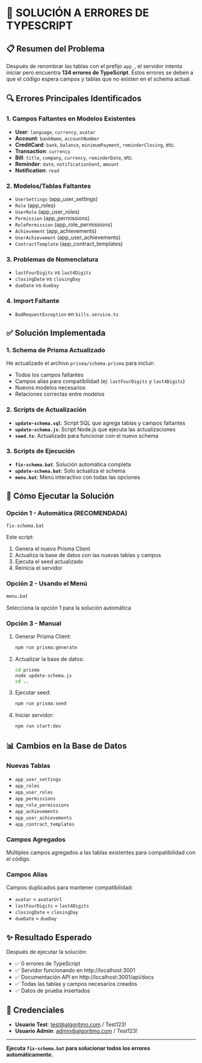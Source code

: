 # 🔧 SOLUCIÓN A ERRORES DE TYPESCRIPT

## 📋 Resumen del Problema

Después de renombrar las tablas con el prefijo `app_`, el servidor intenta iniciar pero encuentra **134 errores de TypeScript**. Estos errores se deben a que el código espera campos y tablas que no existen en el schema actual.

## 🔍 Errores Principales Identificados

### 1. Campos Faltantes en Modelos Existentes
- **User**: `language`, `currency`, `avatar`
- **Account**: `bankName`, `accountNumber`
- **CreditCard**: `bank`, `balance`, `minimumPayment`, `reminderClosing`, etc.
- **Transaction**: `currency`
- **Bill**: `title`, `company`, `currency`, `reminderDate`, etc.
- **Reminder**: `date`, `notificationSent`, `amount`
- **Notification**: `read`

### 2. Modelos/Tablas Faltantes
- `UserSettings` (app_user_settings)
- `Role` (app_roles)
- `UserRole` (app_user_roles)
- `Permission` (app_permissions)
- `RolePermission` (app_role_permissions)
- `Achievement` (app_achievements)
- `UserAchievement` (app_user_achievements)
- `ContractTemplate` (app_contract_templates)

### 3. Problemas de Nomenclatura
- `lastFourDigits` vs `last4Digits`
- `closingDate` vs `closingDay`
- `dueDate` vs `dueDay`

### 4. Import Faltante
- `BadRequestException` en `bills.service.ts`

## ✅ Solución Implementada

### 1. Schema de Prisma Actualizado
He actualizado el archivo `prisma/schema.prisma` para incluir:
- Todos los campos faltantes
- Campos alias para compatibilidad (ej: `lastFourDigits` y `last4Digits`)
- Nuevos modelos necesarios
- Relaciones correctas entre modelos

### 2. Scripts de Actualización
- **`update-schema.sql`**: Script SQL que agrega tablas y campos faltantes
- **`update-schema.js`**: Script Node.js que ejecuta las actualizaciones
- **`seed.ts`**: Actualizado para funcionar con el nuevo schema

### 3. Scripts de Ejecución
- **`fix-schema.bat`**: Solución automática completa
- **`update-schema.bat`**: Solo actualiza el schema
- **`menu.bat`**: Menú interactivo con todas las opciones

## 🚀 Cómo Ejecutar la Solución

### Opción 1 - Automática (RECOMENDADA)
```bash
fix-schema.bat
```

Este script:
1. Genera el nuevo Prisma Client
2. Actualiza la base de datos con las nuevas tablas y campos
3. Ejecuta el seed actualizado
4. Reinicia el servidor

### Opción 2 - Usando el Menú
```bash
menu.bat
```
Selecciona la opción 1 para la solución automática

### Opción 3 - Manual
1. Generar Prisma Client:
   ```bash
   npm run prisma:generate
   ```

2. Actualizar la base de datos:
   ```bash
   cd prisma
   node update-schema.js
   cd ..
   ```

3. Ejecutar seed:
   ```bash
   npm run prisma:seed
   ```

4. Iniciar servidor:
   ```bash
   npm run start:dev
   ```

## 📊 Cambios en la Base de Datos

### Nuevas Tablas
- `app_user_settings`
- `app_roles`
- `app_user_roles`
- `app_permissions`
- `app_role_permissions`
- `app_achievements`
- `app_user_achievements`
- `app_contract_templates`

### Campos Agregados
Múltiples campos agregados a las tablas existentes para compatibilidad con el código.

### Campos Alias
Campos duplicados para mantener compatibilidad:
- `avatar` = `avatarUrl`
- `lastFourDigits` = `last4Digits`
- `closingDate` = `closingDay`
- `dueDate` = `dueDay`

## ✨ Resultado Esperado

Después de ejecutar la solución:
- ✅ 0 errores de TypeScript
- ✅ Servidor funcionando en http://localhost:3001
- ✅ Documentación API en http://localhost:3001/api/docs
- ✅ Todas las tablas y campos necesarios creados
- ✅ Datos de prueba insertados

## 🔐 Credenciales

- **Usuario Test**: test@algoritmo.com / Test123!
- **Usuario Admin**: admin@algoritmo.com / Test123!

---
**Ejecuta `fix-schema.bat` para solucionar todos los errores automáticamente.**
